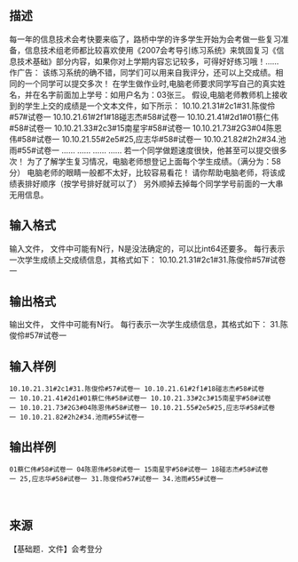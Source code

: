 ## 描述

每一年的信息技术会考快要来临了，路桥中学的许多学生开始为会考做一些复习准备，信息技术组老师都比较喜欢使用《2007会考导引练习系统》来筑固复习《信息技术基础》部分内容，如果你对上学期内容忘记较多，可得好好练习哦！…… 作广告： 该练习系统的确不错，同学们可以用来自我评分，还可以上交成绩。相同的一个同学可以提交多次！ 在学生做作业时,电脑老师要求同学写自己的真实姓名，并在名字前面加上学号：如用户名为：03张三。 假设,电脑老师教师机上接收到的学生上交的成绩是一个文本文件，如下所示： 10.10.21.31#2c1#31.陈俊伶#57#试卷一 10.10.21.61#2f1#18碰志杰#58#试卷一 10.10.21.41#2d1#01蔡仁伟#58#试卷一 10.10.21.33#2c3#15南星宇#58#试卷一 10.10.21.73#2G3#04陈恩伟#58#试卷一 10.10.21.55#2e5#25,应志华#58#试卷一 10.10.21.82#2h2#34.池雨#55#试卷一 …… …… …… …… 若一个同学做题速度很快，他甚至可以提交很多次！ 为了了解学生复习情况，电脑老师想登记上面每个学生成绩。（满分为：58分） 电脑老师的眼睛一般都不太好，比较容易看花！ 请你帮助电脑老师，将该成绩表排好顺序（按学号排好就可以了） 另外顺掉去掉每个同学学号前面的一大串无用信息。

## 输入格式

输入文件， 文件中可能有N行，N是没法确定的，可以比int64还要多。 每行表示一次学生成绩上交成绩信息，其格式如下： 10.10.21.31#2c1#31.陈俊伶#57#试卷一

## 输出格式

输出文件， 文件中可能有N行。 每行表示一次学生成绩信息，其格式如下： 31.陈俊伶#57#试卷一 

## 输入样例

```plaintext
10.10.21.31#2c1#31.陈俊伶#57#试卷一 10.10.21.61#2f1#18碰志杰#58#试卷一 10.10.21.41#2d1#01蔡仁伟#58#试卷一 10.10.21.33#2c3#15南星宇#58#试卷一 10.10.21.73#2G3#04陈恩伟#58#试卷一 10.10.21.55#2e5#25,应志华#58#试卷一 10.10.21.82#2h2#34.池雨#55#试卷一 
```

## 输出样例

```plaintext
01蔡仁伟#58#试卷一 04陈恩伟#58#试卷一 15南星宇#58#试卷一 18碰志杰#58#试卷一 25,应志华#58#试卷一 31.陈俊伶#57#试卷一 34.池雨#55#试卷一 
```



 

## 来源

【基础题．文件】会考登分


